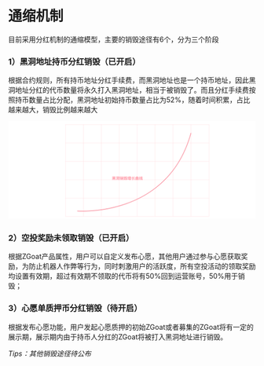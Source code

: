 # 通缩机制

目前采用分红机制的通缩模型，主要的销毁途径有6个，分为三个阶段

### 1）黑洞地址持币分红销毁（已开启）

根据合约规则，所有持币地址分红手续费，而黑洞地址也是一个持币地址，因此黑洞地址分红的代币数量将永久打入黑洞地址，相当于被销毁了。而且分红手续费按照持币数量占比分配，黑洞地址初始持币数量占比为52%，随着时间积累，占比越来越大，销毁比例越来越大

![&#x5C55;&#x793A;&#x9ED1;&#x6D1E;&#x9500;&#x6BC1;&#x589E;&#x957F;&#x66F2;&#x7EBF;](../.gitbook/assets/hei-dong-xiao-hui-zeng-chang-qu-xian-zhong-wen-.png)

### 2）空投奖励未领取销毁（已开启）

根据ZGoat产品属性，用户可以自定义发布心愿，其他用户通过参与心愿获取奖励，为防止机器人作弊等行为，同时刺激用户的活跃度，所有空投活动的领取奖励均设置有效期，超过有效期不领取的代币将有50%回到运营账号，50%用于销毁；



### 3）心愿单质押币分红销毁（待开启）

根据发布心愿功能，用户发起心愿质押的初始ZGoat或者募集的ZGoat将有一定的展示期，展示期内由于持币人分红的ZGoat将被打入黑洞地址进行销毁。

_Tips：其他销毁途径待公布_

